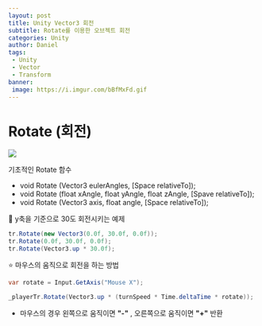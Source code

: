 ```yaml
---
layout: post
title: Unity Vector3 회전
subtitle: Rotate를 이용한 오브젝트 회전
categories: Unity
author: Daniel
tags:
 - Unity
 - Vector
 - Transform
banner:
 image: https://i.imgur.com/bBfMxFd.gif
---
```



# Rotate (회전)

![](https://i.imgur.com/bBfMxFd.gif)


기초적인 Rotate 함수
- void Rotate (Vector3 eulerAngles, [Space relativeTo]);
- void Rotate (float xAngle, float yAngle, float zAngle, [Spave relativeTo]);
- void Rotate (Vector3 axis, float angle, [Space relativeTo]);

🌝 y축을 기준으로 30도 회전시키는 예제
```csharp
tr.Rotate(new Vector3(0.0f, 30.0f, 0.0f));
tr.Rotate(0.0f, 30.0f, 0.0f);
tr.Rotate(Vector3.up * 30.0f);
```

⭐️ 마우스의 움직으로 회전을 하는 방법
```csharp
var rotate = Input.GetAxis("Mouse X");

_playerTr.Rotate(Vector3.up * (turnSpeed * Time.deltaTime * rotate));
```

-  마우스의 경우 왼쪽으로 움직이면 **"-"** , 오른쪽으로 움직이면 **"+"** 반환